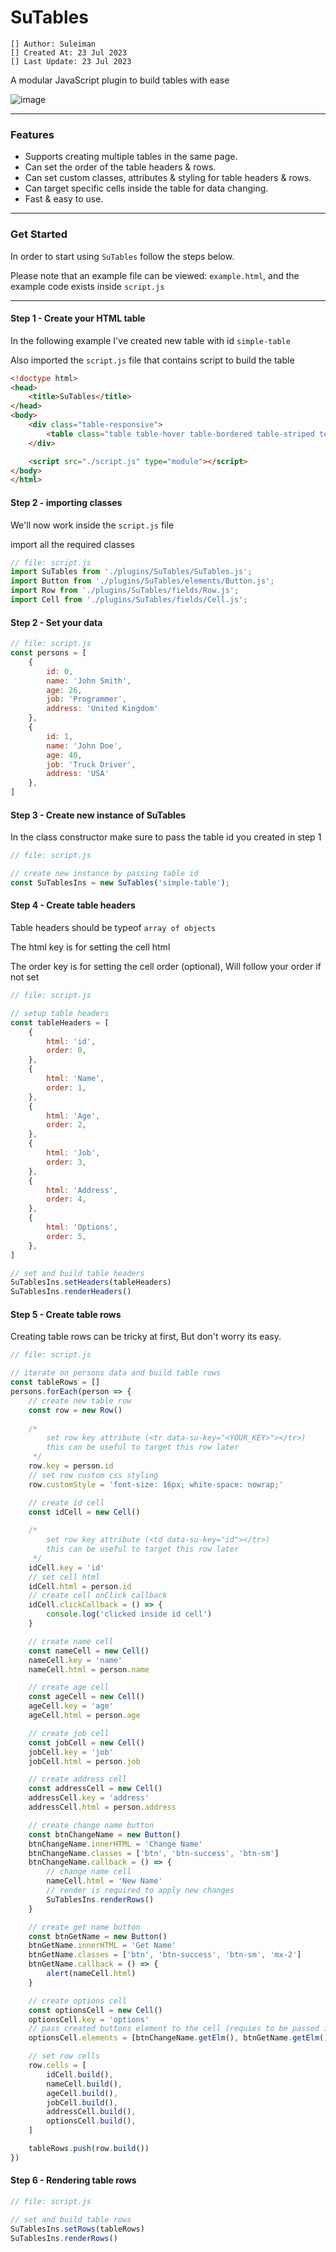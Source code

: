 # SuTables

```text
[] Author: Suleiman
[] Created At: 23 Jul 2023
[] Last Update: 23 Jul 2023
```

A modular JavaScript plugin to build tables with ease

![image](https://github.com/Suleiman700/SuTables/assets/25286081/eb3ce85c-c29c-4fec-89fa-05e4392c4467)

---

### Features
* Supports creating multiple tables in the same page.
* Can set the order of the table headers & rows.
* Can set custom classes, attributes & styling for table headers & rows.
* Can target specific cells inside the table for data changing.
* Fast & easy to use.

---

### Get Started

In order to start using `SuTables` follow the steps below.

Please note that an example file can be viewed: `example.html`, and the example code exists inside `script.js`

---

#### Step 1 - Create your HTML table

In the following example I've created new table with id `simple-table`

Also imported the `script.js` file that contains script to build the table

```html
<!doctype html>
<head>
    <title>SuTables</title>
</head>
<body>
    <div class="table-responsive">
        <table class="table table-hover table-bordered table-striped text-center" id="simple-table"></table>
    </div>

    <script src="./script.js" type="module"></script>
</body>
</html>
```


#### Step 2 - importing classes

We'll now work inside the `script.js` file

import all the required classes

```javascript
// file: script.js
import SuTables from './plugins/SuTables/SuTables.js';
import Button from './plugins/SuTables/elements/Button.js';
import Row from './plugins/SuTables/fields/Row.js';
import Cell from './plugins/SuTables/fields/Cell.js';
```

#### Step 2 - Set your data

```javascript
// file: script.js
const persons = [
    {
        id: 0,
        name: 'John Smith',
        age: 26,
        job: 'Programmer',
        address: 'United Kingdom'
    },
    {
        id: 1,
        name: 'John Doe',
        age: 40,
        job: 'Truck Driver',
        address: 'USA'
    },
]
```

#### Step 3 - Create new instance of SuTables

In the class constructor make sure to pass the table id you created in step 1

```javascript
// file: script.js

// create new instance by passing table id
const SuTablesIns = new SuTables('simple-table');
```

#### Step 4 - Create table headers

Table headers should be typeof `array of objects`

The html key is for setting the cell html

The order key is for setting the cell order (optional), Will follow your order if not set

```javascript
// file: script.js

// setup table headers
const tableHeaders = [
    {
        html: 'id',
        order: 0,
    },
    {
        html: 'Name',
        order: 1,
    },
    {
        html: 'Age',
        order: 2,
    },
    {
        html: 'Job',
        order: 3,
    },
    {
        html: 'Address',
        order: 4,
    },
    {
        html: 'Options',
        order: 5,
    },
]

// set and build table headers
SuTablesIns.setHeaders(tableHeaders)
SuTablesIns.renderHeaders()
```

#### Step 5 - Create table rows

Creating table rows can be tricky at first, But don't worry its easy.

```javascript
// file: script.js

// iterate on persons data and build table rows
const tableRows = []
persons.forEach(person => {
    // create new table row
    const row = new Row()
    
    /*
        set row key attribute (<tr data-su-key="<YOUR_KEY>"></tr>)
        this can be useful to target this row later
     */
    row.key = person.id
    // set row custom css styling
    row.customStyle = 'font-size: 16px; white-space: nowrap;'

    // create id cell
    const idCell = new Cell()
    
    /*
        set row key attribute (<td data-su-key="id"></tr>)
        this can be useful to target this row later
     */
    idCell.key = 'id'
    // set cell html
    idCell.html = person.id
    // create cell onClick callback
    idCell.clickCallback = () => {
        console.log('clicked inside id cell')
    }

    // create name cell
    const nameCell = new Cell()
    nameCell.key = 'name'
    nameCell.html = person.name

    // create age cell
    const ageCell = new Cell()
    ageCell.key = 'age'
    ageCell.html = person.age

    // create job cell
    const jobCell = new Cell()
    jobCell.key = 'job'
    jobCell.html = person.job

    // create address cell
    const addressCell = new Cell()
    addressCell.key = 'address'
    addressCell.html = person.address

    // create change name button
    const btnChangeName = new Button()
    btnChangeName.innerHTML = 'Change Name'
    btnChangeName.classes = ['btn', 'btn-success', 'btn-sm']
    btnChangeName.callback = () => {
        // change name cell
        nameCell.html = 'New Name'
        // render is required to apply new changes
        SuTablesIns.renderRows()
    }

    // create get name button
    const btnGetName = new Button()
    btnGetName.innerHTML = 'Get Name'
    btnGetName.classes = ['btn', 'btn-success', 'btn-sm', 'mx-2']
    btnGetName.callback = () => {
        alert(nameCell.html)
    }

    // create options cell
    const optionsCell = new Cell()
    optionsCell.key = 'options'
    // pass created buttons element to the cell (requies to be passed in array)
    optionsCell.elements = [btnChangeName.getElm(), btnGetName.getElm()]

    // set row cells
    row.cells = [
        idCell.build(),
        nameCell.build(),
        ageCell.build(),
        jobCell.build(),
        addressCell.build(),
        optionsCell.build(),
    ]

    tableRows.push(row.build())
})
```

#### Step 6 - Rendering table rows

```javascript
// file: script.js

// set and build table rows
SuTablesIns.setRows(tableRows)
SuTablesIns.renderRows()
```
